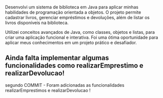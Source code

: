 Desenvolvi um sistema de biblioteca em Java para aplicar minhas habilidades de programação orientada a objetos. O projeto permite cadastrar livros, 
gerenciar empréstimos e devoluções, além de listar os livros disponíveis na biblioteca.

Utilizei conceitos avançados de Java, como classes, objetos e listas, para criar uma aplicação funcional e interativa. 
Foi uma ótima oportunidade para aplicar meus conhecimentos em um projeto prático e desafiador.

Ainda falta implementar algumas funcionalidades como  realizarEmprestimo e realizarDevolucao! 
--------------------------------------------------------------------------------------------------------

segundo COMMIT - Foram adicionadas as funcionalidades realizarEmprestimos e realizarDevolucao ! 
